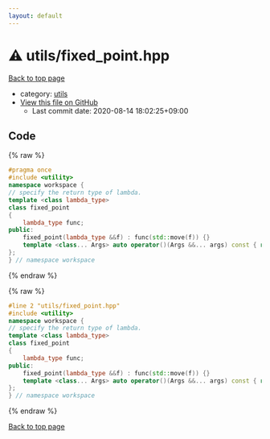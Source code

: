 ```yaml
---
layout: default
---
```


<!-- mathjax config similar to math.stackexchange -->
<script type="text/javascript" async
  src="https://cdnjs.cloudflare.com/ajax/libs/mathjax/2.7.5/MathJax.js?config=TeX-MML-AM_CHTML">
</script>
<script type="text/x-mathjax-config">
  MathJax.Hub.Config({
    TeX: { equationNumbers: { autoNumber: "AMS" }},
    tex2jax: {
      inlineMath: [ ['$','$'] ],
      processEscapes: true
    },
    "HTML-CSS": { matchFontHeight: false },
    displayAlign: "left",
    displayIndent: "2em"
  });
</script>

<script type="text/javascript" src="https://cdnjs.cloudflare.com/ajax/libs/jquery/3.4.1/jquery.min.js"></script>
<script src="https://cdn.jsdelivr.net/npm/jquery-balloon-js@1.1.2/jquery.balloon.min.js" integrity="sha256-ZEYs9VrgAeNuPvs15E39OsyOJaIkXEEt10fzxJ20+2I=" crossorigin="anonymous"></script>
<script type="text/javascript" src="../../assets/js/copy-button.js"></script>
<link rel="stylesheet" href="../../assets/css/copy-button.css" />


# :warning: utils/fixed_point.hpp

<a href="../../index.html">Back to top page</a>

* category: <a href="../../index.html#2b3583e6e17721c54496bd04e57a0c15">utils</a>
* <a href="{{ site.github.repository_url }}/blob/master/utils/fixed_point.hpp">View this file on GitHub</a>
    - Last commit date: 2020-08-14 18:02:25+09:00




## Code

<a id="unbundled"></a>
{% raw %}
```cpp
#pragma once
#include <utility>
namespace workspace {
// specify the return type of lambda.
template <class lambda_type>
class fixed_point
{
    lambda_type func;
public:
    fixed_point(lambda_type &&f) : func(std::move(f)) {}
    template <class... Args> auto operator()(Args &&... args) const { return func(*this, std::forward<Args>(args)...); }
};
} // namespace workspace

```
{% endraw %}

<a id="bundled"></a>
{% raw %}
```cpp
#line 2 "utils/fixed_point.hpp"
#include <utility>
namespace workspace {
// specify the return type of lambda.
template <class lambda_type>
class fixed_point
{
    lambda_type func;
public:
    fixed_point(lambda_type &&f) : func(std::move(f)) {}
    template <class... Args> auto operator()(Args &&... args) const { return func(*this, std::forward<Args>(args)...); }
};
} // namespace workspace

```
{% endraw %}

<a href="../../index.html">Back to top page</a>

